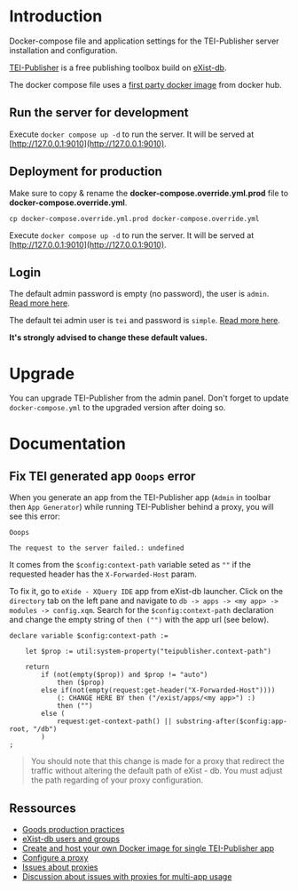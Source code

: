 
# Introduction

Docker-compose file and application settings for the TEI-Publisher server
installation and configuration.

[TEI-Publisher](https://teipublisher.com/index.html) is a free publishing toolbox
build on [eXist-db](https://exist-db.org/exist/apps/homepage/index.html).

The docker compose file uses a [first party docker
image](https://hub.docker.com/r/existdb/teipublisher) from docker hub.

## Run the server for development

Execute `docker compose up -d` to run the server.
It will be served at [http://127.0.0.1:9010](http://127.0.0.1:9010).

## Deployment for production

Make sure to copy & rename the **docker-compose.override.yml.prod** file to
**docker-compose.override.yml**.

`cp docker-compose.override.yml.prod docker-compose.override.yml`

Execute `docker compose up -d` to run the server. It will be served at [http://127.0.0.1:9010](http://127.0.0.1:9010).

## Login

The default admin password is empty (no password), the user is `admin`.
[Read more here](https://exist-db.org/exist/apps/doc/security).

The default tei admin user is `tei` and password is `simple`.
[Read more here](https://faq.teipublisher.com/general/publisherlogin/).


__It's strongly advised to change these default values.__

# Upgrade

You can upgrade TEI-Publisher from the admin panel. Don't forget to update
`docker-compose.yml` to the upgraded version after doing so.

# Documentation

## Fix TEI generated app `Ooops` error

When you generate an app from the TEI-Publisher app (`Admin` in toolbar
then `App Generator`)
while running TEI-Publisher behind a proxy, you will see this error:

```
Ooops

The request to the server failed.: undefined
```

It comes from the `$config:context-path` variable seted as `""` if the
requested header has the `X-Forwarded-Host` param.

To fix it, go to `eXide - XQuery IDE` app from eXist-db launcher. Click on
the `directory` tab on the left pane and navigate
to `db -> apps -> <my app> -> modules -> config.xqm`. Search for the `$config:context-path` 
declaration and change the empty string of `then ("")` with the app url (see below).

```xquery
declare variable $config:context-path :=
    
    let $prop := util:system-property("teipublisher.context-path")

    return
        if (not(empty($prop)) and $prop != "auto") 
            then ($prop)
        else if(not(empty(request:get-header("X-Forwarded-Host"))))
            (: CHANGE HERE BY then ("/exist/apps/<my app>") :)
            then ("")  
        else ( 
            request:get-context-path() || substring-after($config:app-root, "/db") 
        )  
;
```

> You should note that this change is made for a proxy that redirect the traffic
without altering the default path of eXist - db. You must adjust the path regarding of your proxy configuration.

## Ressources

* [Goods production practices](https://exist-db.org/exist/apps/doc/production_good_practice)
* [eXist-db users and groups](https://exist-db.org/exist/apps/doc/security)
* [Create and host your own Docker image for single TEI-Publisher app](https://faq.teipublisher.com/hosting/docker-compose/)
* [Configure a proxy](https://exist-db.org/exist/apps/doc/production_web_proxying) 
* [Issues about proxies](https://faq.teipublisher.com/general/proxy/)
* [Discussion about issues with proxies for multi-app usage](https://github.com/eeditiones/tei-publisher-app/issues/74)
